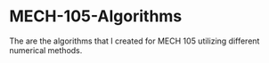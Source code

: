 # MECH-105-Algorithms
The are the algorithms that I created for MECH 105 utilizing different numerical methods.
